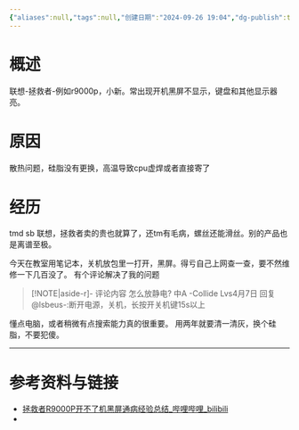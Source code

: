 ```yaml
---
{"aliases":null,"tags":null,"创建日期":"2024-09-26 19:04","dg-publish":true,"permalink":"/4000生活/拯救者r9000p黑屏/","dgPassFrontmatter":true}
---
```


#  概述
联想-拯救者-例如r9000p，小新。常出现开机黑屏不显示，键盘和其他显示器亮。
# 原因
散热问题，硅脂没有更换，高温导致cpu虚焊或者直接寄了

# 经历
tmd sb 联想，拯救者卖的贵也就算了，还tm有毛病，螺丝还能滑丝。别的产品也是离谱至极。

今天在教室用笔记本，关机放包里一打开，黑屏。得亏自己上网查一查，要不然维修一下几百没了。
有个评论解决了我的问题

> [!NOTE|aside-r]- 评论内容
> 怎么放静电?
中A
-Collide Lvs4月7日
回复 @lsbeus-:断开电源，关机，长按开关机键15s以上

懂点电脑，或者稍微有点搜索能力真的很重要。
用两年就要清一清灰，换个硅脂，不要犯傻。


---
# 参考资料与链接
- [拯救者R9000P开不了机黑屏通病经验总结_哔哩哔哩_bilibili](https://www.bilibili.com/video/BV16u4y1H74s/?spm_id_from=333.1007.top_right_bar_window_history.content.click&vd_source=cac844a1b9adb2e58bb5dda2b363c7f4)
- 
